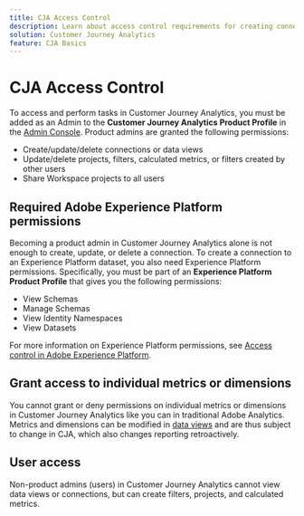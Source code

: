 ```yaml
---
title: CJA Access Control
description: Learn about access control requirements for creating connections, adding datasets, creating data views, etc.
solution: Customer Journey Analytics
feature: CJA Basics
---
```


# CJA Access Control

To access and perform tasks in Customer Journey Analytics, you must be added as an Admin to the **Customer Journey Analytics Product Profile** in the [Admin Console](https://adminconsole.adobe.com/enterprise/). Product admins are granted the following permissions:

* Create/update/delete connections or data views
* Update/delete projects, filters, calculated metrics, or filters created by other users
* Share Workspace projects to all users

## Required Adobe Experience Platform permissions

Becoming a product admin in Customer Journey Analytics alone is not enough to create, update, or delete a connection. To create a connection to an Experience Platform dataset, you also need Experience Platform permissions. Specifically, you must be part of an **Experience Platform Product Profile** that gives you the following permissions:

* View Schemas
* Manage Schemas
* View Identity Namespaces
* View Datasets
  
For more information on Experience Platform permissions, see [Access control in Adobe Experience Platform](https://experienceleague.adobe.com/docs/experience-platform/access-control/home.html).

## Grant access to individual metrics or dimensions

You cannot grant or deny permissions on individual metrics or dimensions in Customer Journey Analytics like you can in traditional Adobe Analytics. Metrics and dimensions can be modified in [data views](/help/data-views/data-views.md) and are thus subject to change in CJA, which also changes reporting retroactively.

## User access

Non-product admins (users) in Customer Journey Analytics cannot view data views or connections, but can create filters, projects, and calculated metrics.